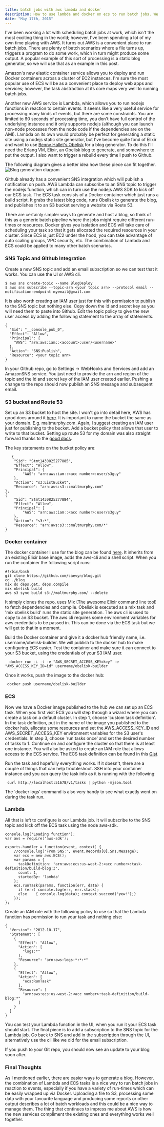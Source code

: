 ```yaml
---
title: batch jobs with aws lambda and docker
description: How to use lambda and docker on ecs to run batch jobs. We will look at how to generate a static blog in a container everytime a github commit is made, uploading it to S3 when done.
date: "May 17th, 2015"
---
```

I've been working a lot with scheduling batch jobs at work, which isn't the most exciting thing in the world; however, I've been spending a lot of my own time playing with AWS. It turns out AWS is a convenient place to run batch jobs. There are plenty of batch scenarios where a file turns up, triggers a program to do some work, which in turn might produce some output. A popular example of this sort of processing is a static blog generator, so we will use that as an example in this post. 

Amazon's new elastic container service allows you to deploy and run Docker containers across a cluster of EC2 instances. I'm sure the most popular use of ECS will be as a convenient place to deploy web apps and services; however, the task abstraction at its core maps very well to running batch jobs.

Another new AWS service is Lambda, which allows you to run nodejs functions in reaction to certain events. It seems like a very useful service for processing many kinds of events, but there are some constraints. You are limited to 60 seconds of processing time, you don't have full control of the underlying instance and it only supports nodejs (although you can launch non-node processes from the node code if the dependencies are on the AMI). 
Lambda on its own would probably be perfect for generating a static site using a nodejs static site generator, but I've become quite fond of Elixir and want to use [Benny Hallet's Obelisk](https://github.com/BennyHallett/obelisk) for a blog generator. To do this I'll need the Erlang VM, Elixir, an Obelisk blog to generate, and somewhere to put the output. I also want to trigger a rebuild every time I push to Github.

The following diagram gives a better idea how these piece can fit together.
![Blog generation diagram](http://www.gliffy.com/go/publish/image/8087461/L.png)

Github already has a convenient SNS integration which will publish a notification on push. AWS Lambda can subscribe to an SNS topic to trigger the nodejs function, which can in turn use the nodejs AWS SDK to kick off our ECS task. The ECS task consists of a Docker container which just runs a build script. It grabs the latest blog code, runs Obelisk to generate the blog, and publishes it to an S3 bucket serving a website via Route 53.

There are certainly simpler ways to generate and host a blog, so think of this as a generic batch pipeline where the jobs might require different run-times or resources. Docker gives you isolation and ECS will take care of scheduling your task so that it gets allocated the required resources in your cluster. Since ECS is just EC2 under the hood, you can take advantage of auto scaling groups, VPC security, etc. The combination of Lambda and ECS could be applied to many other batch scenarios.

### SNS Topic and Github Integration

Create a new SNS topic and add an email subscription so we can test that it works. You can use the UI or AWS cli.
    
    $ aws sns create-topic --name BlogDeploy
    $ aws sns subscribe --topic-arn <your topic arn> --protocol email --notification-endpoint myemail@gmail.com

It is also worth creating an IAM user just for this with permission to publish to the SNS topic but nothing else. Copy down the Id and secret key as you will need them to paste into Github. Edit the topic policy to give the new user access by adding the following statement to the array of statements.
    
    {
      "Sid": "__console_pub_0",
      "Effect": "Allow",
      "Principal": {
        "AWS": "arn:aws:iam::<account>:user/<username>"
      },
      "Action": "SNS:Publish",
      "Resource": <your topic arn>
    }

In your Github repo, go to Settings -> WebHooks and Services and add an AmazonSNS service. You just need to provide the arn and region of the topic and the Id and secret key of the IAM user created earlier. Pushing a change to the repo should now publish an SNS message and subsequent email.

### S3 bucket and Route 53

Set up an S3 bucket to host the site. I won't go into detail here, AWS has good docs around it [here](http://docs.aws.amazon.com/AmazonS3/latest/dev/WebsiteHosting.html). It is important to name the bucket the same as your domain. E.g. maltmurphy.com. Again, I suggest creating an IAM user just for publishing to the bucket. Add a bucket policy that allows that user to write to that bucket. Setting up route 53 for my domain was also straight forward thanks to the [good docs](http://docs.aws.amazon.com/AmazonS3/latest/dev/website-hosting-custom-domain-walkthrough.html).

The key statements on the bucket policy are:

       {
		"Sid": "Stmt1430825277885",
		"Effect": "Allow",
		"Principal": {
			"AWS": "arn:aws:iam::<acc number>:user/s3guy"
		},
		"Action": "s3:ListBucket",
		"Resource": "arn:aws:s3:::maltmurphy.com"
	},
	{
		"Sid": "Stmt1430825277884",
		"Effect": "Allow",
		"Principal": {
			"AWS": "arn:aws:iam::<acc number>:user/s3guy"
		},
		"Action": "s3:*",
		"Resource": "arn:aws:s3:::maltmurphy.com/*"
	}

### Docker container

The docker container I use for the blog can be found [here](https://github.com/caevyn/obelisk-builder). It inherits from an existing Elixir base image, adds the aws-cli and a shell script. When you run the container the following script runs:

    #!/bin/bash
    git clone https://github.com/caevyn/blog.git
    cd ./blog
    mix do deps.get, deps.compile
    mix obelisk build
    aws s3 sync build s3://maltmurphy.com/ --delete
 
It simply clones the repo, uses Mix (The awesome Elixir command line tool) to fetch dependencies and compile. Obelisk is executed as a mix task and 'mix obelisk build' runs the static site generation. The aws cli is used to copy to an S3 bucket. The aws cli requires some environment variables for aws credentials to be passed in. This can be done via the ECS task but we will get to that in a moment.

Build the Docker container and give it a docker hub friendly name, i.e. username/obelisk-builder. We will publish to the docker hub to make configuring ECS easier. Test the container and make sure it can connect to your S3 bucket, using the credentials of your S3 IAM user.
            
      docker run -i -t -e "AWS_SECRET_ACCESS_KEY=key" -e "AWS_ACCESS_KEY_ID=id" username/obelisk-builder
 
 Once it works, push the image to the docker hub:
     
     docker push username/obelisk-builder

### ECS

Now we have a Docker image published to the hub we can set up an ECS task. When you first visit ECS you will step through a wizard where you can create a task on a default cluster. In step 1, choose 'custom task definition'. In the task definition, put in the name of the image you published to the docker hub, allocate some resources and set the AWS_ACCESS_KEY_ID and AWS_SECRET_ACCESS_KEY environment variables for the S3 user's credentials. In step 3, choose 'run tasks once' and set the desired number of tasks to 1. Continue on and configure the cluster so that there is at least one instance. You will also be asked to create an IAM role that allows access to the ECS service. The ECS task definition can be found in this [Gist](https://gist.github.com/caevyn/3c95cdd6b9cd0c197cba). 

Run the task and hopefully everything works. If it doesn't, there are a couple of things that can help troubleshoot. SSH into your container instance and you can query the task info as it is running with the following:
    
     curl http://localhost:51678/v1/tasks | python -mjson.tool

The 'docker logs' command is also very handy to see what exactly went on during the task run.

### Lambda

All that is left to configure is our Lambda job. It will subscribe to the SNS topic and kick off the ECS task using the node aws-sdk.

    console.log('Loading function');
    var aws = require('aws-sdk');
     
    exports.handler = function(event, context) {
        //console.log('From SNS:', event.Records[0].Sns.Message);
        var ecs = new aws.ECS();
        var params = {
          taskDefinition: 'arn:aws:ecs:us-west-2:<acc number>:task-definition/build-blog:3',
          count: 1,
          startedBy: 'lambda'
        };
        ecs.runTask(params, function(err, data) {
          if (err) console.log(err, err.stack);
          else    { console.log(data); context.succeed("yew!");}
        });
    }; 
     
     
Create an IAM role with the following policy to use so that the Lambda function has permission to run your task and nothing else:

    {
      "Version": "2012-10-17",
      "Statement": [
        {
          "Effect": "Allow",
          "Action": [
            "logs:*"
          ],
          "Resource": "arn:aws:logs:*:*:*"
        },
        {
          "Effect": "Allow",
          "Action": [
            "ecs:RunTask"
          ],
          "Resource": [
            "arn:aws:ecs:us-west-2:<acc number>:task-definition/build-blog:*"
          ]
        }
      ]
    }

You can test your Lambda function in the UI, when you run it your ECS task should start.
The final piece is to add a subscription to the SNS topic for the Lambda job. Go back to SNS and add in the subscription through the UI, alternatively use the cli like we did for the email subscription.

If you push to your Git repo, you should now see an update to your blog soon after.

### Final Thoughts

As I mentioned earlier, there are easier ways to generate a blog. However, the combination of Lambda and ECS tasks is a nice way to run batch jobs in reaction to events, especially if you have a variety of run-times which can be easily wrapped up via Docker. Uploading a file to S3, processing some data with your favourite language and producing some reports or other output describes a lot of batch workloads and this could be a nice way to manage them. The thing that continues to impress me about AWS is how the new services compliment the existing ones and everything works well together.
